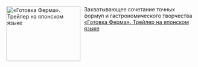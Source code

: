 <!--2025-03-28 23:00:19-->
<div class="yb">
  <div class="rss smaller1 kino_kino"><a href="https://www.kino-teatr.ru/video/47423/" title="«Готовка Ферма». Трейлер на японском языке"><img src="https://www.kino-teatr.ru/video/3/2/47423/poster.jpg" width="196" height="147" align="left" hspace="5" style="margin: 0px 10px 0px 5px" alt="«Готовка Ферма». Трейлер на японском языке"/></a>Захватывающее сочетание точных формул и гастрономического творчества <br><a class="light" href="https://www.kino-teatr.ru/video/47423/">«Готовка Ферма». Трейлер на японском языке</a></div>
</div>
